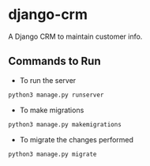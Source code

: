# django-crm
A Django CRM to maintain customer info.

## Commands to Run

- To run the server <br>
```bash
python3 manage.py runserver
```

- To make migrations <br>

```bash
python3 manage.py makemigrations
```

- To migrate the changes performed <br>

```bash
python3 manage.py migrate
```
